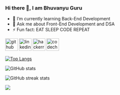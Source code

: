### Hi there 👋, I am Bhuvanyu Guru

- 🌱 I’m currently learning Back-End Development
- 💬 Ask me about Front-End Development and DSA 
- ⚡ Fun fact: EAT SLEEP CODE REPEAT 


[<img src='https://cdn.jsdelivr.net/npm/simple-icons@3.0.1/icons/github.svg' alt='github' height='40'>](https://github.com/Bhuvanyu02)  [<img src='https://cdn.jsdelivr.net/npm/simple-icons@3.0.1/icons/linkedin.svg' alt='linkedin' height='40'>](https://www.linkedin.com/in/bhuvanyu02/)  [<img src='https://cdn.jsdelivr.net/npm/simple-icons@3.0.1/icons/hackerrank.svg' alt='hackerrank' height='40'>](https://www.hackerrank.com/bhuvanyu0162_be1)  [<img src='https://cdn.jsdelivr.net/npm/simple-icons@3.0.1/icons/codechef.svg' alt='codechef' height='40'>](https://www.codechef.com/users/bhuvanyuguru02)  

[![Top Langs](https://github-readme-stats.vercel.app/api/top-langs/?username=Bhuvanyu02)](https://github.com/anuraghazra/github-readme-stats)

![GitHub stats](https://github-readme-stats.vercel.app/api?username=Bhuvanyu02&show_icons=true&count_private=true)    

![GitHub streak stats](https://streak-stats.demolab.com/?user=Bhuvanyu02)  

![](https://quotes-github-readme.vercel.app/api?type=horizontal&theme=radical)

